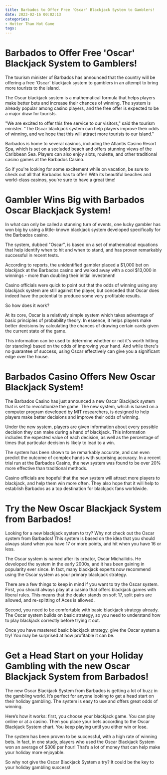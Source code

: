 ```yaml
---
title: Barbados to Offer Free 'Oscar' Blackjack System to Gamblers!
date: 2023-02-16 00:02:13
categories:
- Hotter Than Hot Game
tags:
---
```



#  Barbados to Offer Free 'Oscar' Blackjack System to Gamblers!

The tourism minister of Barbados has announced that the country will be offering a free 'Oscar' blackjack system to gamblers in an attempt to bring more tourists to the island.

The Oscar blackjack system is a mathematical formula that helps players make better bets and increase their chances of winning. The system is already popular among casino players, and the free offer is expected to be a major draw for tourists.

"We are excited to offer this free service to our visitors," said the tourism minister. "The Oscar blackjack system can help players improve their odds of winning, and we hope that this will attract more tourists to our island."

Barbados is home to several casinos, including the Atlantis Casino Resort Spa, which is set on a secluded beach and offers stunning views of the Caribbean Sea. Players can also enjoy slots, roulette, and other traditional casino games at the Barbados Casino.

So if you're looking for some excitement while on vacation, be sure to check out all that Barbados has to offer! With its beautiful beaches and world-class casinos, you're sure to have a great time!

#  Gambler Wins Big with Barbados Oscar Blackjack System!

In what can only be called a stunning turn of events, one lucky gambler has won big by using a little-known blackjack system developed specifically for the Barbados casino.

The system, dubbed "Oscar", is based on a set of mathematical equations that help identify when to hit and when to stand, and has proven remarkably successful in recent tests.

According to reports, the unidentified gambler placed a $1,000 bet on blackjack at the Barbados casino and walked away with a cool $13,000 in winnings - more than doubling their initial investment!

Casino officials were quick to point out that the odds of winning using any blackjack system are still against the player, but conceded that Oscar does indeed have the potential to produce some very profitable results.

So how does it work?

At its core, Oscar is a relatively simple system which takes advantage of basic principles of probability theory. In essence, it helps players make better decisions by calculating the chances of drawing certain cards given the current state of the game.

This information can be used to determine whether or not it's worth hitting (or standing) based on the odds of improving your hand. And while there's no guarantee of success, using Oscar effectively can give you a significant edge over the house.

#  Barbados Casino Offers New Oscar Blackjack System!

The Barbados Casino has just announced a new Oscar Blackjack system that is set to revolutionize the game. The new system, which is based on a computer program developed by MIT researchers, is designed to help players make better decisions and improve their odds of winning.

Under the new system, players are given information about every possible decision they can make during a hand of blackjack. This information includes the expected value of each decision, as well as the percentage of times that particular decision is likely to lead to a win.

The system has been shown to be remarkably accurate, and can even predict the outcome of complex hands with surprising accuracy. In a recent trial run at the Barbados Casino, the new system was found to be over 20% more effective than traditional methods.

Casino officials are hopeful that the new system will attract more players to blackjack, and help them win more often. They also hope that it will help to establish Barbados as a top destination for blackjack fans worldwide.

#  Try the New Oscar Blackjack System from Barbados!

Looking for a new blackjack system to try? Why not check out the Oscar system from Barbados! This system is based on the idea that you should always stand when you have 17 or more points, and hit when you have 16 or less.

The Oscar system is named after its creator, Oscar Michailidis. He developed the system in the early 2000s, and it has been gaining in popularity ever since. In fact, many blackjack experts now recommend using the Oscar system as your primary blackjack strategy.

There are a few things to keep in mind if you want to try the Oscar system. First, you should always play at a casino that offers blackjack games with liberal rules. This means that the dealer stands on soft 17, split pairs are allowed, and re-splitting of Aces is allowed.

Second, you need to be comfortable with basic blackjack strategy already. The Oscar system builds on basic strategy, so you need to understand how to play blackjack correctly before trying it out.

Once you have mastered basic blackjack strategy, give the Oscar system a try! You may be surprised at how profitable it can be.

#  Get a Head Start on your Holiday Gambling with the new Oscar Blackjack System from Barbados!

The new Oscar Blackjack System from Barbados is getting a lot of buzz in the gambling world. It’s perfect for anyone looking to get a head start on their holiday gambling. The system is easy to use and offers great odds of winning.

Here’s how it works: first, you choose your blackjack game. You can play online or at a casino. Then you place your bets according to the Oscar Blackjack System chart. You keep playing until you either win or lose.

The system has been proven to be successful, with a high rate of winning bets. In fact, in one study, players who used the Oscar Blackjack System won an average of $308 per hour! That’s a lot of money that can help make your holiday more enjoyable.

So why not give the Oscar Blackjack System a try? It could be the key to your holiday gambling success!